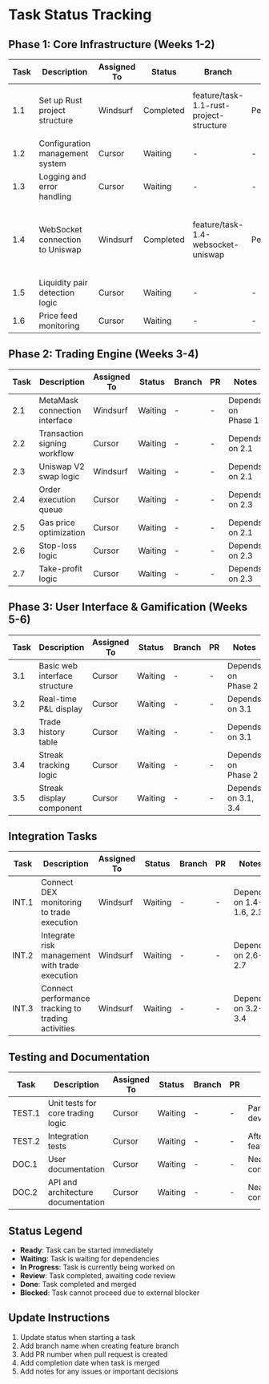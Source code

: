 # Task Status Tracking

## Phase 1: Core Infrastructure (Weeks 1-2)

| Task | Description | Assigned To | Status | Branch | PR | Notes |
|------|-------------|-------------|--------|--------|----|----|
| 1.1 | Set up Rust project structure | Windsurf | Completed | feature/task-1.1-rust-project-structure | Pending | ✅ Module structure, error handling, utils created |
| 1.2 | Configuration management system | Cursor | Waiting | - | - | Depends on 1.1 |
| 1.3 | Logging and error handling | Cursor | Waiting | - | - | Depends on 1.1 |
| 1.4 | WebSocket connection to Uniswap | Windsurf | Completed | feature/task-1.4-websocket-uniswap | Pending | ✅ WebSocket connection, reconnection logic, event parsing implemented |
| 1.5 | Liquidity pair detection logic | Cursor | Waiting | - | - | Depends on 1.4 |
| 1.6 | Price feed monitoring | Cursor | Waiting | - | - | Depends on 1.4 |

## Phase 2: Trading Engine (Weeks 3-4)

| Task | Description | Assigned To | Status | Branch | PR | Notes |
|------|-------------|-------------|--------|--------|----|----|
| 2.1 | MetaMask connection interface | Windsurf | Waiting | - | - | Depends on Phase 1 |
| 2.2 | Transaction signing workflow | Cursor | Waiting | - | - | Depends on 2.1 |
| 2.3 | Uniswap V2 swap logic | Windsurf | Waiting | - | - | Depends on 2.1 |
| 2.4 | Order execution queue | Cursor | Waiting | - | - | Depends on 2.3 |
| 2.5 | Gas price optimization | Cursor | Waiting | - | - | Depends on 2.1 |
| 2.6 | Stop-loss logic | Cursor | Waiting | - | - | Depends on 2.3 |
| 2.7 | Take-profit logic | Cursor | Waiting | - | - | Depends on 2.3 |

## Phase 3: User Interface & Gamification (Weeks 5-6)

| Task | Description | Assigned To | Status | Branch | PR | Notes |
|------|-------------|-------------|--------|--------|----|----|
| 3.1 | Basic web interface structure | Cursor | Waiting | - | - | Depends on Phase 2 |
| 3.2 | Real-time P&L display | Cursor | Waiting | - | - | Depends on 3.1 |
| 3.3 | Trade history table | Cursor | Waiting | - | - | Depends on 3.1 |
| 3.4 | Streak tracking logic | Cursor | Waiting | - | - | Depends on Phase 2 |
| 3.5 | Streak display component | Cursor | Waiting | - | - | Depends on 3.1, 3.4 |

## Integration Tasks

| Task | Description | Assigned To | Status | Branch | PR | Notes |
|------|-------------|-------------|--------|--------|----|----|
| INT.1 | Connect DEX monitoring to trade execution | Windsurf | Waiting | - | - | Depends on 1.4-1.6, 2.3 |
| INT.2 | Integrate risk management with trade execution | Windsurf | Waiting | - | - | Depends on 2.6-2.7 |
| INT.3 | Connect performance tracking to trading activities | Windsurf | Waiting | - | - | Depends on 3.2-3.4 |

## Testing and Documentation

| Task | Description | Assigned To | Status | Branch | PR | Notes |
|------|-------------|-------------|--------|--------|----|----|
| TEST.1 | Unit tests for core trading logic | Cursor | Waiting | - | - | Parallel with development |
| TEST.2 | Integration tests | Cursor | Waiting | - | - | After core features |
| DOC.1 | User documentation | Cursor | Waiting | - | - | Near completion |
| DOC.2 | API and architecture documentation | Cursor | Waiting | - | - | Near completion |

## Status Legend
- **Ready**: Task can be started immediately
- **Waiting**: Task is waiting for dependencies
- **In Progress**: Task is currently being worked on
- **Review**: Task completed, awaiting code review
- **Done**: Task completed and merged
- **Blocked**: Task cannot proceed due to external blocker

## Update Instructions
1. Update status when starting a task
2. Add branch name when creating feature branch
3. Add PR number when pull request is created
4. Add completion date when task is merged
5. Add notes for any issues or important decisions
